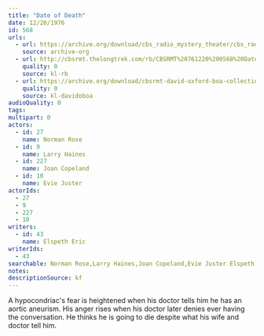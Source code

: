 ```yaml
---
title: "Date of Death"
date: 12/20/1976
id: 568
urls: 
  - url: https://archive.org/download/cbs_radio_mystery_theater/cbs_radio_mystery_theater-0551-0600.zip/cbs_radio_mystery_theater-0551-0600%2Fcbsrmt_0568_date_of_death.mp3
    source: archive-org
  - url: http://cbsrmt.thelongtrek.com/rb/CBSRMT%20761220%200568%20Date%20of%20Death_wbbm_rb.mp3
    quality: 0
    source: kl-rb
  - url: https://archive.org/download/cbsrmt-david-oxford-boa-collection/CBSRMT-761220-0568-Date-of-Death-(128-44)_KIRO-{BoA}.mp3
    quality: 0
    source: kl-davidoboa
audioQuality: 0
tags: 
multipart: 0
actors:  
  - id: 27
    name: Norman Rose  
  - id: 9
    name: Larry Haines  
  - id: 227
    name: Joan Copeland  
  - id: 10
    name: Evie Juster
actorIds:  
  - 27  
  - 9  
  - 227  
  - 10
writers:  
  - id: 43
    name: Elspeth Eric
writerIds:  
  - 43
searchable: Norman Rose,Larry Haines,Joan Copeland,Evie Juster Elspeth Eric
notes: 
descriptionSource: kf
---
```

A hypocondriac's fear is heightened when his doctor tells him he has an aortic aneurism. His anger rises when his doctor later denies ever having the conversation. He thinks he is going to die despite what his wife and doctor tell him.